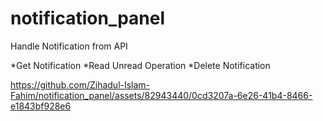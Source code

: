 # notification_panel

Handle Notification from API

*Get Notification
*Read Unread Operation
*Delete Notification

https://github.com/Zihadul-Islam-Fahim/notification_panel/assets/82943440/0cd3207a-6e26-41b4-8466-e1843bf928e6

